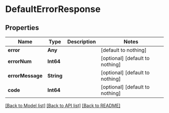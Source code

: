 # DefaultErrorResponse


## Properties
Name | Type | Description | Notes
------------ | ------------- | ------------- | -------------
**error** | **Any** |  | [default to nothing]
**errorNum** | **Int64** |  | [optional] [default to nothing]
**errorMessage** | **String** |  | [optional] [default to nothing]
**code** | **Int64** |  | [optional] [default to nothing]


[[Back to Model list]](../README.md#models) [[Back to API list]](../README.md#api-endpoints) [[Back to README]](../README.md)



